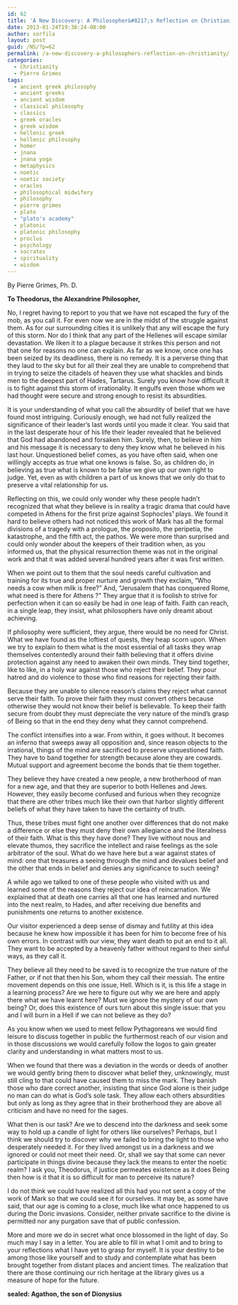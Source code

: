 ```yaml
---
id: 62
title: 'A New Discovery: A Philosopher&#8217;s Reflection on Christianity'
date: 2013-01-24T19:38:24-08:00
author: sorfila
layout: post
guid: /NS/?p=62
permalink: /a-new-discovery-a-philosophers-reflection-on-christianity/
categories:
  - Christianity
  - Pierre Grimes
tags:
  - ancient greek philosophy
  - ancient greeks
  - ancient wisdom
  - classical philosophy
  - classics
  - greek oracles
  - greek wisdom
  - hellenic greek
  - hellenic philosophy
  - homer
  - jnana
  - jnana yoga
  - metaphysics
  - noetic
  - noetic society
  - oracles
  - philosophical midwifery
  - philosophy
  - pierre grimes
  - plato
  - "plato's academy"
  - platonic
  - platonic philosophy
  - proclus
  - psychology
  - socrates
  - spirituality
  - wisdom
---
```

By Pierre Grimes, Ph. D.

**To Theodorus, the Alexandrine Philosopher,**

No, I regret having to report to you that we have not escaped the fury of the mob, as you call it. For even now we are in the midst of the struggle against them. As for our surrounding cities it is unlikely that any will escape the fury of this storm. Nor do I think that any part of the Hellenes will escape similar devastation. We liken it to a plague because it strikes this person and not that one for reasons no one can explain. As far as we know, once one has been seized by its deadliness, there is no remedy. It is a perverse thing that they laud to the sky but for all their zeal they are unable to comprehend that in trying to seize the citadels of heaven they use what shackles and binds men to the deepest part of Hades, Tartarus. Surely you know how difficult it is to fight against this storm of irrationality. It engulfs even those whom we had thought were secure and strong enough to resist its absurdities.

It is your understanding of what you call the absurdity of belief that we have found most intriguing. Curiously enough, we had not fully realized the significance of their leader&#8217;s last words until you made it clear. You said that in the last desperate hour of his life their leader revealed that he believed that God had abandoned and forsaken him. Surely, then, to believe in him and his message it is necessary to deny they know what he believed in his last hour. Unquestioned belief comes, as you have often said, when one willingly accepts as true what one knows is false. So, as children do, in believing as true what is known to be false we give up our own right to judge. Yet, even as with children a part of us knows that we only do that to preserve a vital relationship for us.

Reflecting on this, we could only wonder why these people hadn&#8217;t recognized that what they believe is in reality a tragic drama that could have competed in Athens for the first prize against Sophocles¹ plays. We found it hard to believe others had not noticed this work of Mark has all the formal divisions of a tragedy with a prologue, the proposito, the peripetia, the katastrophe, and the fifth act, the pathos. We were more than surprised and could only wonder about the keepers of their tradition when, as you informed us, that the physical resurrection theme was not in the original work and that it was added several hundred years after it was first written.

When we point out to them that the soul needs careful cultivation and training for its true and proper nurture and growth they exclaim, &#8220;Who needs a cow when milk is free?&#8221; And, &#8220;Jerusalem that has conquered Rome, what need is there for Athens ?&#8221; They argue that it is foolish to strive for perfection when it can so easily be had in one leap of faith. Faith can reach, in a single leap, they insist, what philosophers have only dreamt about achieving.

If philosophy were sufficient, they argue, there would be no need for Christ. What we have found as the loftiest of quests, they heap scorn upon. When we try to explain to them what is the most essential of all tasks they wrap themselves contentedly around their faith believing that it offers divine protection against any need to awaken their own minds. They bind together, like to like, in a holy war against those who reject their belief. They pour hatred and do violence to those who find reasons for rejecting their faith.

Because they are unable to silence reason&#8217;s claims they reject what cannot serve their faith. To prove their faith they must convert others because otherwise they would not know their belief is believable. To keep their faith secure from doubt they must depreciate the very nature of the mind&#8217;s grasp of Being so that in the end they deny what they cannot comprehend.

The conflict intensifies into a war. From within, it goes without. It becomes an inferno that sweeps away all opposition and, since reason objects to the irrational, things of the mind are sacrificed to preserve unquestioned faith. They have to band together for strength because alone they are cowards. Mutual support and agreement become the bonds that tie them together.

They believe they have created a new people, a new brotherhood of man for a new age, and that they are superior to both Hellenes and Jews. However, they easily become confused and furious when they recognize that there are other tribes much like their own that harbor slightly different beliefs of what they have taken to have the certainty of truth.

Thus, these tribes must fight one another over differences that do not make a difference or else they must deny their own allegiance and the literalness of their faith. What is this they have done? They live without nous and elevate thumos, they sacrifice the intellect and raise feelings as the sole arbitrator of the soul. What do we have here but a war against states of mind: one that treasures a seeing through the mind and devalues belief and the other that ends in belief and denies any significance to such seeing?

A while ago we talked to one of these people who visited with us and learned some of the reasons they reject our idea of reincarnation. We explained that at death one carries all that one has learned and nurtured into the next realm, to Hades, and after receiving due benefits and punishments one returns to another existence.

Our visitor experienced a deep sense of dismay and futility at this idea because he knew how impossible it has been for him to become free of his own errors. In contrast with our view, they want death to put an end to it all. They want to be accepted by a heavenly father without regard to their sinful ways, as they call it.

They believe all they need to be saved is to recognize the true nature of the Father, or if not that then his Son, whom they call their messiah. The entire movement depends on this one issue, Hell. Which is it, is this life a stage in a learning process? Are we here to figure out why we are here and apply there what we have learnt here? Must we ignore the mystery of our own being? Or, does this existence of ours turn about this single issue: that you and I will burn in a Hell if we can not believe as they do?

As you know when we used to meet fellow Pythagoreans we would find leisure to discuss together in public the furthermost reach of our vision and in those discussions we would carefully follow the logos to gain greater clarity and understanding in what matters most to us.

When we found that there was a deviation in the words or deeds of another we would gently bring them to discover what belief they, unknowingly, must still cling to that could have caused them to miss the mark. They banish those who dare correct another, insisting that since God alone is their judge no man can do what is God&#8217;s sole task. They allow each others absurdities but only as long as they agree that in their brotherhood they are above all criticism and have no need for the sages.

What then is our task? Are we to descend into the darkness and seek some way to hold up a candle of light for others like ourselves? Perhaps, but I think we should try to discover why we failed to bring the light to those who desperately needed it. For they lived amongst us in a darkness and we ignored or could not meet their need. Or, shall we say that some can never participate in things divine because they lack the means to enter the noetic realm? I ask you, Theodorus, if justice permeates existence as it does Being then how is it that it is so difficult for man to perceive its nature?

I do not think we could have realized all this had you not sent a copy of the work of Mark so that we could see it for ourselves. It may be, as some have said, that our age is coming to a close, much like what once happened to us during the Doric invasions. Consider, neither private sacrifice to the divine is permitted nor any purgation save that of public confession.

More and more we do in secret what once blossomed in the light of day. So much may I say in a letter. You are able to fill in what I omit and to bring to your reflections what I have yet to grasp for myself. It is your destiny to be among those like yourself and to study and contemplate what has been brought together from distant places and ancient times. The realization that there are those continuing our rich heritage at the library gives us a measure of hope for the future.

**sealed: Agathon, the son of Dionysius**
